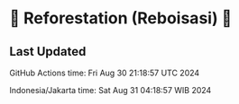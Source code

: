 
# 🌳 Reforestation (Reboisasi) 🌲

## Last Updated

GitHub Actions time: Fri Aug 30 21:18:57 UTC 2024

Indonesia/Jakarta time: Sat Aug 31 04:18:57 WIB 2024
